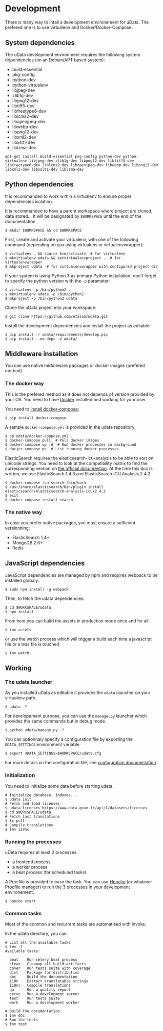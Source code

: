 # Development

There is many way to intall a development environement for uData.
The prefered one is to use virtualenv and Docker/Docker-Compose.

## System dependencies

The uData development environment requires the following system dependencies
(on an Debian/APT based system):

* build-essential
* pkg-config
* python-dev
* python-virtualenv
* libjpeg-dev
* zlib1g-dev
* libpng12-dev
* libtiff5-dev
* libfreetype6-dev
* liblcms2-dev
* libopenjpeg-dev
* libwebp-dev
* libpng12-dev
* libxml2-dev
* libxslt1-dev
* liblzma-dev

```shell
apt-get install build-essential pkg-config python-dev python-virtualenv libjpeg-dev zlib1g-dev libpng12-dev libtiff5-dev libfreetype6-dev liblcms2-dev libopenjpeg-dev libwebp-dev libpng12-dev libxml2-dev libxslt1-dev liblzma-dev
```

## Python dependencies

It is recommanded to work within a virtualenv to ensure proper dependencies isolation.

It is recommanded to have a parent workspace where project are cloned, data stored...
It will be designated by `$WORKSPACE` until the end of the documentation.

```shell
$ mkdir $WORKSPACE && cd $WORKSPACE
```

First, create and activate your virtualenv, with one of the following command
(depending on you using virtualenv or virtualenvwrapper):

```shell
$ virtualenv . && source bin/activate  # for virtualenv
$ mkvirtualenv udata && setvirtualenvproject .  # for virtualenvwrapper
$ mkproject udata  # for virtualenvwrapper with configured project dir
```

If your system is using Python 3 as primary Python installation,
don't forget to specify the python version with the `-p` parameter:

```shell
$ virtualenv -p /bin/python2 .
$ mkvirtualenv udata -p /bin/python2
$ mkproject -p /bin/python2 udata
```

Clone the uData project into your workspace:

```shell
$ git clone https://github.com/etalab/udata.git
```

Install the development dependencies and install the project as editable:

```shell
$ pip install -r udata/requirements/develop.pip
$ pip install --no-deps -e udata/
```

## Middleware installation

You can use native middleware packages or docker images (prefered method)

### The docker way

This is the prefered method as it does not depends of version provided by your OS.
You need to have [Docker] installed and working for your user.

You need to [install docker-compose]:

```shell
$ pip install docker-compose
```

A sample `docker-compose.yml` is provided in the udata repository.

```shell
$ cp udata/docker-compose.yml .
$ docker-compose pull  # Pull docker images
$ docker-compose up -d  # Run docker processes in background
$ docjer-compose ps  # List running docker processes
```

ElasticSearch requires the elasticsearch-icu-analysis to be able to sort
on unicode strings.
You need to look at the compatibility matrix to find the corresponding version
on [the official documention](https://github.com/elastic/elasticsearch-analysis-icu).
At the time this doc is written, we use ElasticSearch 1.4.3 and ElasticSearch ICU Analysis 2.4.2

```shell
$ docker-compose run search /bin/bash
$ /usr/share/elasticsearch/bin/plugin install elasticsearch/elasticsearch-analysis-icu/2.4.2
$ exit
$ docker-compose restart search
```

### The native way

In case you prefer native packages, you must ensure a sufficient versionning:

* ElasticSearch 1.4+
* MongoDB 2.6+
* Redis


## JavaScript dependencies

JavaScript dependencies are managed by npm and requires
webpack to be installed globaly.

```shell
$ sudo npm install -g webpack
```

Then, to fetch the udata dependencies:

```shell
$ cd $WORKSPACE/udata
$ npm install
```

From here you can build the assets in production mode once and for all:

```shell
$ inv assets
```

or use the watch process which will trigger a build each time a javascript file
or a less file is touched:

```shell
$ inv watch
```

## Working

### The udata launcher

As you installed uData as editable it provides the `udata` launcher on your virtualenv path.

```shell
$ udata -?
```

For developement purpose, you can use the `manage.py` launcher which provides the same commands but in debug mode.

```shell
$ python udata/manage.py -?
```

You can optionnaly specify a configuration file by exporting the `UDATA_SETTINGS` environment variable:

```shell
$ export UDATA_SETTINGS=$WORKSPACE/udata.cfg
```

For more details on the configuration file,
see [configuration documentation](configuration.md)


### Initialization

You need to initialize some data before starting udata.

```shell
# Initialize database, indexes...
$ udata init
# Fetch and load licenses
$ udata licenses https://www.data.gouv.fr/api/1/datasets/licenses
$ cd $WORKSPACE/udata
# Fetch last translations
$ tx pull
# Compile translations
$ inv i18nc
```

### Running the processes

uData requires at least 3 processes:

* a frontend process
* a worker process
* a beat process (for scheduled tasks)

A Procfile is provided to ease the task.
You can use [Honcho] (or whatever Procfile manager) to run the 3 processes
in your development environement.

```shell
$ honcho start
```

### Common tasks

Most of the common and recurrent tasks are automatised with invoke.

In the udata directory, you can:

```shell
# List all the available tasks
$ inv -l
Available tasks:

  beat    Run celery beat process
  clean   Cleanup all build artifacts
  cover   Run tests suite with coverage
  dist    Package for distribution
  doc     Build the documentation
  i18n    Extract translatable strings
  i18nc   Compile translations
  qa      Run a quality report
  serve   Run a development server
  test    Run tests suite
  work    Run a development worker

# Build the documentation
$ inv doc
# Run the tests
$ inv test
```


[Docker]: https://www.docker.com/
[install docker-compose]: https://docs.docker.com/compose/install/
[Honcho]: https://github.com/nickstenning/honcho
